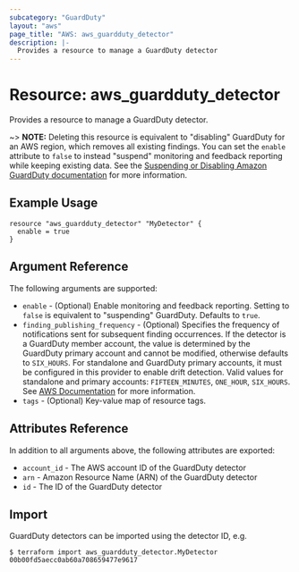 ```yaml
---
subcategory: "GuardDuty"
layout: "aws"
page_title: "AWS: aws_guardduty_detector"
description: |-
  Provides a resource to manage a GuardDuty detector
---
```


# Resource: aws_guardduty_detector

Provides a resource to manage a GuardDuty detector.

~> **NOTE:** Deleting this resource is equivalent to "disabling" GuardDuty for an AWS region, which removes all existing findings. You can set the `enable` attribute to `false` to instead "suspend" monitoring and feedback reporting while keeping existing data. See the [Suspending or Disabling Amazon GuardDuty documentation](https://docs.aws.amazon.com/guardduty/latest/ug/guardduty_suspend-disable.html) for more information.

## Example Usage

```hcl
resource "aws_guardduty_detector" "MyDetector" {
  enable = true
}
```

## Argument Reference

The following arguments are supported:

* `enable` - (Optional) Enable monitoring and feedback reporting. Setting to `false` is equivalent to "suspending" GuardDuty. Defaults to `true`.
* `finding_publishing_frequency` - (Optional) Specifies the frequency of notifications sent for subsequent finding occurrences. If the detector is a GuardDuty member account, the value is determined by the GuardDuty primary account and cannot be modified, otherwise defaults to `SIX_HOURS`. For standalone and GuardDuty primary accounts, it must be configured in this provider to enable drift detection. Valid values for standalone and primary accounts: `FIFTEEN_MINUTES`, `ONE_HOUR`, `SIX_HOURS`. See [AWS Documentation](https://docs.aws.amazon.com/guardduty/latest/ug/guardduty_findings_cloudwatch.html#guardduty_findings_cloudwatch_notification_frequency) for more information.
* `tags` - (Optional) Key-value map of resource tags.

## Attributes Reference

In addition to all arguments above, the following attributes are exported:

* `account_id` - The AWS account ID of the GuardDuty detector
* `arn` - Amazon Resource Name (ARN) of the GuardDuty detector
* `id` - The ID of the GuardDuty detector

## Import

GuardDuty detectors can be imported using the detector ID, e.g.

```
$ terraform import aws_guardduty_detector.MyDetector 00b00fd5aecc0ab60a708659477e9617
```
